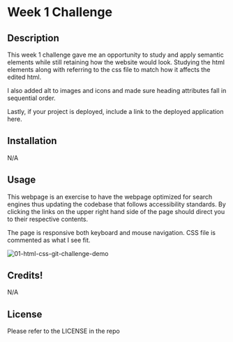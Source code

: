 # Week 1 Challenge

## Description

This week 1 challenge gave me an opportunity to study and apply semantic elements while still retaining how the website would look. Studying the html elements along with referring to the css file to match how it affects the edited html.

I also added alt to images and icons and made sure heading attributes fall in sequential order.

Lastly, if your project is deployed, include a link to the deployed application here.

## Installation

N/A

## Usage 

This webpage is an exercise to have the webpage optimized for search engines thus updating the codebase that follows accessibility standards. By clicking the links on the upper right hand side of the page should direct you to their respective contents.

The page is responsive both keyboard and mouse navigation. CSS file is commented as what I see fit. 


![01-html-css-git-challenge-demo](https://user-images.githubusercontent.com/117319952/202870612-ba07964e-9dee-4816-bbf5-a5190d4043fc.png)



## Credits!


N/A

## License

Please refer to the LICENSE in the repo
